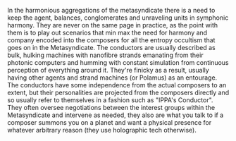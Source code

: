 
In the harmonious aggregations of the metasyndicate there is a need to keep the agent, balances, conglomerates and unraveling units in symphonic harmony.  They are never on the same page in practice, as the point with them is to play out scenarios that min max the need for harmony and company encoded into the composers for all the entropy occultism that goes on in the Metasyndicate.  The conductors are usually described as bulk, hulking machines with nanofibre strands emanating from their photonic computers and humming with constant simulation from continuous perception of everything around it.  They're finicky as a result, usually having other agents and strand machines (or Polamus) as an entourage.  The conductors have some independence from the actual composers to an extent, but their personalities are projected from the composers directly and so usually refer to themselves in a fashion such as "IPPA's Conductor".  They often oversee negotiations between the interest groups within the Metasyndicate and intervene as needed, they also are what you talk to if a composer summons you on a planet and want a physical presence for whatever arbitrary reason (they use holographic tech otherwise).  